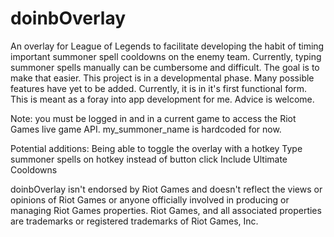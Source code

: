 # doinbOverlay

An overlay for League of Legends to facilitate developing the habit of timing important summoner spell cooldowns on the enemy team. Currently, typing summoner spells manually can be cumbersome and difficult. The goal is to make that easier. This project is in a developmental phase. Many possible features have yet to be added. Currently, it is in it's first functional form. This is meant as a foray into app development for me. Advice is welcome.

Note: you must be logged in and in a current game to access the Riot Games live game API.
my_summoner_name is hardcoded for now.

Potential additions:
  Being able to toggle the overlay with a hotkey
  Type summoner spells on hotkey instead of button click
  Include Ultimate Cooldowns


doinbOverlay isn't endorsed by Riot Games and doesn't reflect the views or opinions of Riot Games or anyone officially involved in producing or managing Riot Games properties. Riot Games, and all associated properties are trademarks or registered trademarks of Riot Games, Inc.
